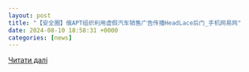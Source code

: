 ```yaml
---
layout: post
title: "【安全圈】俄APT组织利用虚假汽车销售广告传播HeadLace后门_手机网易网"
date: 2024-08-10 18:58:31 +0000
categories: [news]
---
```


[Читати далі](https://m.163.com/dy/article/J8RRQJLG0511A5GF.html?clickfrom=subscribe)
